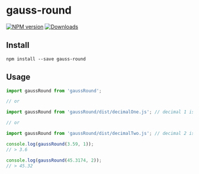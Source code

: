 # gauss-round

[![NPM version][npm-image]][npm-url] [![Downloads][downloads-image]][npm-url]

## Install

```
npm install --save gauss-round
```

## Usage

```javascript
import gaussRound from 'gaussRound';

// or

import gaussRound from 'gaussRound/dist/decimalOne.js'; // decimal 1 is default

// or

import gaussRound from 'gaussRound/dist/decimalTwo.js'; // decimal 2 is default

console.log(gaussRound(3.59, 1));
// > 3.6

console.log(gaussRound(45.3174, 2));
// > 45.32

```

[downloads-image]: https://img.shields.io/npm/dm/gauss-round.svg
[npm-url]: https://www.npmjs.com/package/gauss-round
[npm-image]: https://img.shields.io/npm/v/gauss-round.svg
